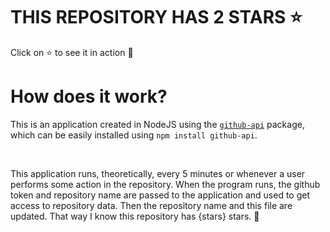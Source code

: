 # THIS REPOSITORY HAS 2 STARS :star:
Click on :star: to see it in action :star_struck:

# How does it work?

This is an application created in NodeJS using the [`github-api`](https://www.npmjs.com/package/github-api) package, which can be easily installed using `npm install github-api`.

<br/>

This application runs, theoretically, every 5 minutes or whenever a user performs some action in the repository. When the program runs, the github token and repository name are passed to the application and used to get access to repository data. Then the repository name and this file are updated. That way I know this repository has {stars} stars. :monocle_face:
